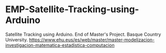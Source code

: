 # EMP-Satellite-Tracking-using-Arduino
Satellite Tracking using Arduino. End of Master's Project. Basque Country University. https://www.ehu.eus/es/web/master/master-modelizacion-investigacion-matematica-estadistica-computacion
